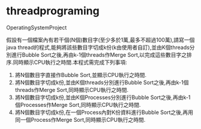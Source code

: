 # threadprograming
OperatingSystemProject

假設有一個檔案內有若干個(N個)數目字(至少多於1萬,最多不超過100萬),請寫一個java thread的程式,能夠將該些數目字切成k份(k由使用者自訂),並由K個threads分別進行Bubble Sort之後,再由k-1個threads作Merge Sort,以完成這些數目字之排序.同時顯示CPU執行之時間.本程式需完成下列事項:

1. 將N個數目字直接作Bubble Sort,並顯示CPU執行之時間.
2. 將N個數目字切成k份,並由K個threads分別進行Bubble  Sort之後,再由k-1個threads作Merge Sort,同時顯示CPU執行之時間.
3. 將N個數目字切成k份,並由K個Processes分別進行Bubble  Sort之後,再由k-1個Processes作Merge Sort,同時顯示CPU執行之時間.
4. 將N個數目字切成k份,在一個Process內對K份資料進行Bubble  Sort之後,再用同一個Process作Merge Sort,同時顯示CPU執行之時間.
